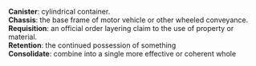 **Canister**: cylindrical container.     
**Chassis**:  the base frame of motor vehicle or other wheeled conveyance.    
**Requisition**: an official order layering claim to the use of property or material.     
**Retention**: the continued possession of something    
**Consolidate**: combine into a single more effective or coherent whole   

